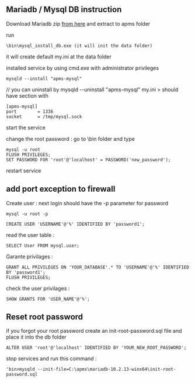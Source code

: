 
Mariadb / Mysql DB instruction
---
Download Mariadb zip  [from here](https://mariadb.org/download/) and extract to apms folder 

run 
```
\bin\mysql_install_db.exe (it will init the data folder)
```
it will create default my.ini at the data folder 

installed service by using cmd.exe with administrator privileges
```
mysqld --install "apms-mysql"
```
// you can uninstall by  mysqld --uninstall "apms-mysql"
my.ini > should have section with 
```
[apms-mysql]
port		= 1336
socket		= /tmp/mysql.sock
```
start the service


change the root password :
go to \bin folder and type 
```
mysql -u root
FLUSH PRIVILEGES;
SET PASSWORD FOR 'root'@'localhost' = PASSWORD('new_password');
```
restart service

add port exception to firewall 
---

Create user :
next login should have the -p parameter for password
```
mysql -u root -p 
```

```
CREATE USER 'USERNAME'@'%' IDENTIFIED BY 'password1';
```
read the user table :
```
SELECT User FROM mysql.user; 
```
Garante privilages :
```
GRANT ALL PRIVILEGES ON 'YOUR_DATABASE'.* TO 'USERNAME'@'%' IDENTIFIED BY 'password1';
FLUSH PRIVILEGES;
```
check the user privilages :
```
SHOW GRANTS FOR 'USER_NAME'@'%';
```

Reset root password 
-----

if you forgot your root password create an init-root-password.sql file and place it into the db folder 
```
ALTER USER 'root'@'localhost' IDENTIFIED BY 'YOUR_NEW_ROOT_PASSWORD';
```
stop services and run this command :
```
'bin>mysqld --init-file=C:\apms\mariadb-10.2.13-winx64\init-root-password.sql
```
